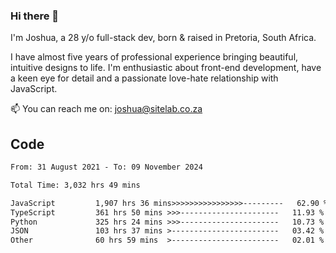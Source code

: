 ### Hi there 👋

I'm Joshua, a 28 y/o full-stack dev, born & raised in Pretoria, South Africa. 

I have almost five years of professional experience bringing beautiful, intuitive designs to life. I'm enthusiastic about front-end development, have a keen eye for detail and a passionate love-hate relationship with JavaScript.

📫 You can reach me on: joshua@sitelab.co.za

## **Code**

<!--START_SECTION:waka-->

```txt
From: 31 August 2021 - To: 09 November 2024

Total Time: 3,032 hrs 49 mins

JavaScript         1,907 hrs 36 mins>>>>>>>>>>>>>>>>---------   62.90 %
TypeScript         361 hrs 50 mins >>>----------------------   11.93 %
Python             325 hrs 24 mins >>>----------------------   10.73 %
JSON               103 hrs 37 mins >------------------------   03.42 %
Other              60 hrs 59 mins  >------------------------   02.01 %
```

<!--END_SECTION:waka-->
